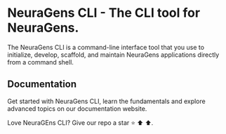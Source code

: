 # NeuraGens CLI - The CLI tool for NeuraGens.

The NeuraGens CLI is a command-line interface tool that you use to initialize, develop, scaffold, and maintain
NeuraGens applications directly from a command shell.

## Documentation

Get started with NeuraGens CLI, learn the fundamentals and explore advanced topics on our documentation website.


Love NeuraGEns CLI? Give our repo a star ⭐ ⬆️ ⬆️.